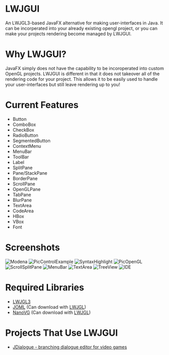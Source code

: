 # LWJGUI
An LWJGL3-based JavaFX alternative for making user-interfaces in Java. It can be incorperated into your already existing opengl project, or you can make your projects rendering become managed by LWJGUI.

# Why LWJGUI?
JavaFX simply does not have the capability to be incoroperated into custom OpenGL projects. LWJGUI is different in that it does not takeover all of the rendering code for your project. This allows it to be easily used to handle your user-interfaces but still leave rendering up to you!

# Current Features
- Button
- ComboBox
- CheckBox
- RadioButton
- SegmentedButton
- ContextMenu
- MenuBar
- ToolBar
- Label
- SplitPane
- Pane/StackPane
- BorderPane
- ScrollPane
- OpenGLPane
- TabPane
- BlurPane
- TextArea
- CodeArea
- HBox
- VBox
- Font

# Screenshots
![Modena](http://magaimg.net/img/7gkq.png)
![PicControlExample](http://magaimg.net/img/7gkp.png)
![SyntaxHighlight](http://magaimg.net/img/7cr8.png)
![PicOpenGL](https://i.imgur.com/jOHtsxJ.png)
![ScrollSplitPane](https://i.imgur.com/EKVvWdP.png)
![MenuBar](https://i.imgur.com/RdKJJJA.png)
![TextArea](https://i.imgur.com/0YNqcfz.png)
![TreeView](https://i.imgur.com/WZQxpvU.png)
![IDE](http://magaimg.net/img/7upi.png)

# Required Libraries
- [LWJGL3](https://www.lwjgl.org/)
- [JOML](https://github.com/JOML-CI/JOML) (Can download with [LWJGL](https://www.lwjgl.org/customize))
- [NanoVG](https://github.com/memononen/nanovg) (Can download with [LWJGL](https://www.lwjgl.org/customize))

# Projects That Use LWJGUI
- [JDialogue - branching dialogue editor for video games](https://github.com/SkyAphid/JDialogue)

